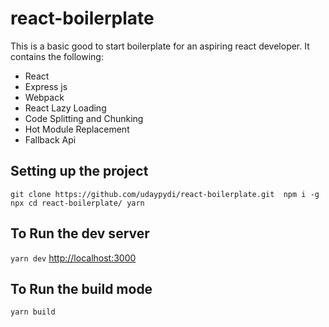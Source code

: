 # react-boilerplate
This is a basic good to start boilerplate for an aspiring react developer. It contains the following: 

* React
* Express js
* Webpack
* React Lazy Loading
* Code Splitting and Chunking
* Hot Module Replacement
* Fallback Api

## Setting up the project

` git clone https://github.com/udaypydi/react-boilerplate.git 
  npm i -g npx
  cd react-boilerplate/
  yarn
`

## To Run the dev server
` yarn dev `
[http://localhost:3000](http://localhost:3000)

## To Run the build mode
`yarn build`
